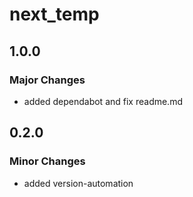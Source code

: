 # next_temp

## 1.0.0

### Major Changes

- added dependabot and fix readme.md

## 0.2.0

### Minor Changes

- added version-automation
